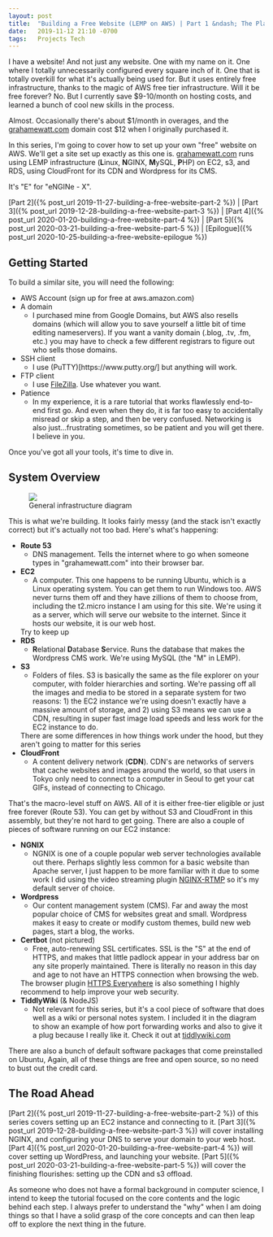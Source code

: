 ```yaml
---
layout: post
title:  "Building a Free Website (LEMP on AWS) | Part 1 &ndash; The Plan"
date:   2019-11-12 21:10 -0700
tags:   Projects Tech
---
```

I have a website! And not just any website. One with my name on it. One where I totally unnecessarily configured every square inch of it. One that is totally overkill for what it's actually being used for. But it uses entirely <span name="almost-free">free</span> infrastructure, thanks to the magic of AWS free tier infrastructure. Will it be free forever? No. But I currently save $9-10/month on hosting costs, and learned a bunch of cool new skills in the process.

<aside name="almost-free">Almost. Occasionally there's about $1/month in overages, and the <a href="/">grahamewatt.com</a> domain cost $12 when I originally purchased it.</aside> 

In this series, I'm going to cover how to set up your own "free" website on AWS. We'll get a site set up exactly as this one is. <a href="https://grahamewatt.com">grahamewatt.com</a> runs using LEMP infrastructure (<strong>L</strong>inux, <span name="e-for-engine"><strong>N</strong>GINX,</span> <strong>M</strong>ySQL, <strong>P</strong>HP) on EC2, s3, and RDS, using CloudFront for its CDN and Wordpress for its CMS.
<aside name="e-for-engine">It's "E" for "eNGINe - X".</aside>

[Part 2]({% post_url 2019-11-27-building-a-free-website-part-2 %}) | 
[Part 3]({% post_url 2019-12-28-building-a-free-website-part-3 %}) | 
[Part 4]({% post_url 2020-01-20-building-a-free-website-part-4 %}) | 
[Part 5]({% post_url 2020-03-21-building-a-free-website-part-5 %}) | 
[Epilogue]({% post_url 2020-10-25-building-a-free-website-epilogue %})

## Getting Started

To build a similar site, you will need the following:
<ul>
    <li>AWS Account (sign up for free at aws.amazon.com)</li>
    <li>A domain 
        <ul><li>I purchased mine from Google Domains, but AWS also resells domains (which will allow you to save yourself a little bit of time editing nameservers). If you want a vanity domain (.blog, .tv, .fm, etc.) you may have to check a few different registrars to figure out who sells those domains. </li></ul>
    </li>
    <li>SSH client
        <ul><li>I use (PuTTY)[https://www.putty.org/] but anything will work.</li></ul>
    </li>
    <li>FTP client
        <ul><li>I use <a href="https://filezilla-project.org/">FileZilla</a>. Use whatever you want.</li></ul>
    </li>
    <li>Patience
        <ul><li>In my experience, it is a rare tutorial that works flawlessly end-to-end first go. And even when they do, it is far too easy to accidentally misread or skip a step, and then be very confused. Networking is also just...frustrating sometimes, so be patient and you will get there. I believe in you.
        </li></ul>
    </li>
</ul>

Once you've got all your tools, it's time to dive in.

## System Overview

<figure>
    <img src="https://cdn.grahamewatt.com/wp-content/uploads/2019/11/12120608/image1-1024x1024.png" class="faint-border"/><figcaption>General infrastructure diagram</figcaption>
</figure>

This is what we're building. It looks fairly messy (and the stack isn't exactly correct) but it's actually not too bad. Here's what's happening:

<ul><li><strong>Route 53</strong><ul><li>DNS management. Tells the internet where to go when someone types in "grahamewatt.com" into their browser bar.</li></ul></li><li><strong>EC2</strong><ul><li>A computer. This one happens to be running Ubuntu, which is a Linux operating system. You can get them to run Windows too. AWS never turns them off and they have zillions of them to choose from, including the t2.micro instance I am using for this site. We're using it as a server, which will serve our website to the internet. Since it hosts our website, it is our <span name="keep-up">web host.</span></li></ul></li>
<aside name="keep-up">Try to keep up</aside>

<li><strong>RDS</strong><ul><li><strong>R</strong>elational <strong>D</strong>atabase <strong>S</strong>ervice. Runs the database that makes the Wordpress CMS work. We're using MySQL (the "M" in LEMP).</li></ul></li>
<li><strong>S3</strong><ul>
<li>Folders of files. S3 is <span name="differences">basically the same</span> as the file explorer on your computer, with folder hierarchies and sorting. We're passing off all the images and media to be stored in a separate system for two reasons: 1) the EC2 instance we're using doesn't exactly have a massive amount of storage, and 2) using S3 means we can use a CDN, resulting in super fast image load speeds and less work for the EC2 instance to do.</li></ul></li>

<aside name="differences">There are some differences in how things work under the hood, but they aren't going to matter for this series</aside>

<li><strong>CloudFront</strong><ul><li>A content delivery network (<strong>CDN</strong>). CDN's are networks of servers that cache websites and images around the world, so that users in Tokyo only need to connect to a computer in Seoul to get your cat GIFs, instead of connecting to Chicago.</li></ul></li></ul>

That's the macro-level stuff on AWS. All of it is either free-tier eligible or just free forever (Route 53).  You can get by without S3 and CloudFront in this assembly, but they're not hard to get going.  There are also a couple of pieces of software running on our EC2 instance:

<ul><li><strong>NGNIX</strong><ul><li>NGNIX is one of a couple popular web server technologies available out there. Perhaps slightly less common for a basic website than Apache server, I just happen to be more familiar with it due to some work I did using the video streaming plugin <a href="https://github.com/arut/nginx-rtmp-module">NGINX-RTMP</a> so it's my default server of choice. </li></ul></li><li><strong>Wordpress</strong><ul><li>Our content management system (CMS). Far and away the most popular choice of CMS for websites great and small. Wordpress makes it easy to create or modify custom themes, build new web pages, start a blog, the works. </li></ul></li><li><strong>Certbot</strong> (not pictured)<ul><li>Free, auto-renewing SSL certificates. <span name="https-everywhere">SSL is the "S" at the end of HTTPS,</span> and makes that little padlock appear in your address bar on any site properly maintained. There is literally no reason in this day and age to not have an HTTPS connection when browsing the web.</li></ul></li>

<aside name="https-everywhere">The browser plugin <a href="https://www.eff.org/https-everywhere">HTTPS Everywhere</a> is also something I highly recommend to help improve your web security.</aside>

<li><strong>TiddlyWiki</strong> (&amp; NodeJS)<ul><li>Not relevant for this series, but it's a cool piece of software that does well as a wiki or personal notes system. I included it in the diagram to show an example of how port forwarding works and also to give it a plug because I really like it. Check it out at <a href="https://tiddlywiki.com/">tiddlywiki.com</a></li></ul></li></ul>

There are also a bunch of default software packages that come preinstalled on Ubuntu, Again, all of these things are free and open source, so no need to bust out the credit card.

<h2>The Road Ahead</h2>

[Part 2]({% post_url 2019-11-27-building-a-free-website-part-2 %}) of this series covers setting up an EC2 instance and connecting to it. [Part 3]({% post_url 2019-12-28-building-a-free-website-part-3 %}) will cover installing NGINX, and configuring your DNS to serve your domain to your web host. [Part 4]({% post_url 2020-01-20-building-a-free-website-part-4 %}) will cover setting up WordPress, and launching your website. [Part 5]({% post_url 2020-03-21-building-a-free-website-part-5 %}) will cover the finishing flourishes: setting up the CDN and s3 offload.

As someone who does not have a formal background in computer science, I intend to keep the tutorial focused on the core contents and the logic behind each step. I always prefer to understand the "why" when I am doing things so that I have a solid grasp of the core concepts and can then leap off to explore the next thing in the future.
